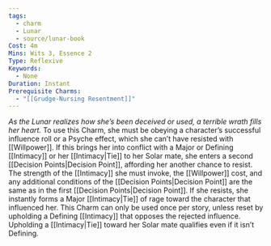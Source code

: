 ```yaml
---
tags:
  - charm
  - Lunar
  - source/lunar-book
Cost: 4m
Mins: Wits 3, Essence 2
Type: Reflexive
Keywords:
  - None
Duration: Instant
Prerequisite Charms:
  - "[[Grudge-Nursing Resentment]]"
---
```

*As the Lunar realizes how she’s been deceived or used, a terrible wrath fills her heart.*
To use this Charm, she must be obeying a character’s successful influence roll or a Psyche effect, which she can’t have resisted with [[Willpower]]. If this brings her into conflict with a Major or Defining [[Intimacy]] or her [[Intimacy|Tie]] to her Solar mate, she enters a second [[Decision Points|Decision Point]], affording her another chance to resist. The strength of the [[Intimacy]] she must invoke, the [[Willpower]] cost, and any additional conditions of the [[Decision Points|Decision Point]] are the same as in the first [[Decision Points|Decision Point]]. If she resists, she instantly forms a Major [[Intimacy|Tie]] of rage toward the character that influenced her. This Charm can only be used once per story, unless reset by upholding a Defining [[Intimacy]] that opposes the rejected influence. Upholding a [[Intimacy|Tie]] toward her Solar mate qualifies even if it isn’t Defining.